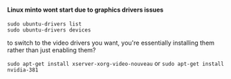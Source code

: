 #### Linux minto wont start due to graphics drivers issues
```
sudo ubuntu-drivers list
sudo ubuntu-drivers devices
```

to switch to the video drivers you want, you're essentially installing them rather than just enabling them?

`sudo apt-get install xserver-xorg-video-nouveau`
or
`sudo apt-get install nvidia-381`
